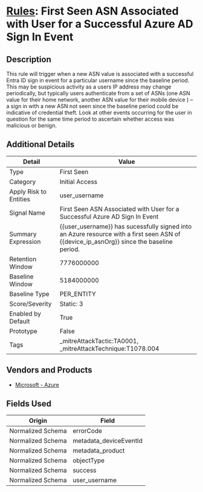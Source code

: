 # [Rules](README.md): First Seen ASN Associated with User for a Successful Azure AD Sign In Event

## Description
This rule will trigger when a new ASN value is associated with a successful Entra ID sign in event for a particular username since the baseline period. This may be suspicious activity as a users IP address may change periodically, but typically users authenticate from a set of ASNs (one ASN value for their home network, another ASN value for their mobile device ) – a sign in with a new ASN not seen since the baseline period could be indicative of credential theft. Look at other events occurring for the user in question for the same time period to ascertain whether access was malicious or benign.

## Additional Details
|Detail|Value|
|----|----|
|Type|First Seen|
|Category|Initial Access|
|Apply Risk to Entities|user_username|
|Signal Name|First Seen ASN Associated with User for a Successful Azure AD Sign In Event|
|Summary Expression|{{user_username}} has sucessfully signed into an Azure resource with a first seen ASN of {{device_ip_asnOrg}} since the baseline period.|
|Retention Window|7776000000|
|Baseline Window|5184000000|
|Baseline Type|PER_ENTITY|
|Score/Severity|Static: 3|
|Enabled by Default|True|
|Prototype|False|
|Tags|_mitreAttackTactic:TA0001, _mitreAttackTechnique:T1078.004|
## Vendors and Products
- [Microsoft - Azure](../products/a1225af5-e778-4068-a9a2-47da93d1ff24.md)


## Fields Used

|Origin|Field|
|----|----|
|Normalized Schema|errorCode|
|Normalized Schema|metadata_deviceEventId|
|Normalized Schema|metadata_product|
|Normalized Schema|objectType|
|Normalized Schema|success|
|Normalized Schema|user_username|


